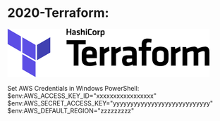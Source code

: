 # 2020-Terraform:<BR> 
![IvanD](logoter.png)


Set AWS Credentials in Windows PowerShell:<BR>
$env:AWS_ACCESS_KEY_ID="xxxxxxxxxxxxxxxxx"
$env:AWS_SECRET_ACCESS_KEY="yyyyyyyyyyyyyyyyyyyyyyyyyyyy"
$env:AWS_DEFAULT_REGION="zzzzzzzzz"




